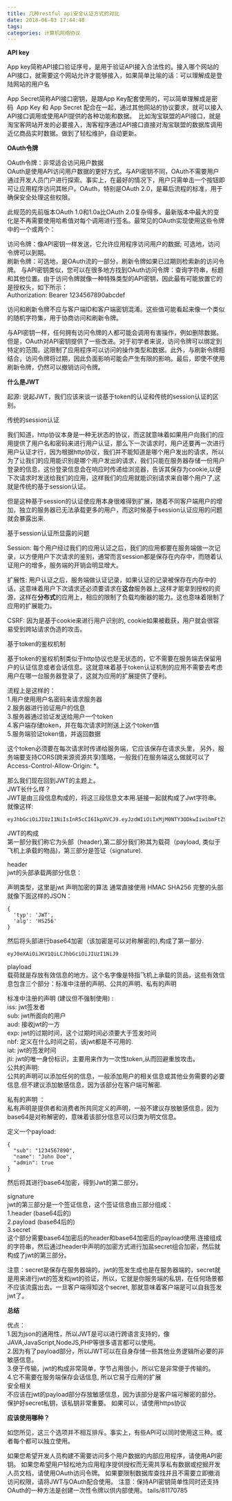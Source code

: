```yaml
---
title: 几种restful api安全认证方式的对比
date: 2018-06-03 17:44:48
tags:
categories: 计算机网络协议
---
```



**API key**

App key简称API接口验证序号，是用于验证API接入合法性的。接入哪个网站的API接口，就需要这个网站允许才能够接入，如果简单比喻的话：可以理解成是登陆网站的用户名 

App Secret简称API接口密钥，是跟App Key配套使用的，可以简单理解成是密码 
App Key 和 App Secret 配合在一起，通过其他网站的协议要求，就可以接入API接口调用或使用API提供的各种功能和数据。 
比如淘宝联盟的API接口，就是淘宝客网站开发的必要接入，淘客程序通过API接口直接对淘宝联盟的数据库调用近亿商品实时数据。做到了轻松维护，自动更新。


**OAuth令牌**

OAuth令牌：非常适合访问用户数据  
OAuth是使用API​​访问用户数据的更好方式。与API密钥不同，OAuth不需要用户通过开发人员门户进行探索。事实上，在最好的情况下，用户只需单击一个按钮即可让应用程序访问其帐户。OAuth，特别是OAuth 2.0，是幕后流程的标准，用于确保安全处理这些权限。

此规范的先前版本OAuth 1.0和1.0a比OAuth 2.0复杂得多。最新版本中最大的变化是不再需要使用哈希值对每个调用进行签名。最常见的OAuth实现使用这些令牌中的一个或两个：

访问令牌：像API密钥一样发送，它允许应用程序访问用户的数据; 可选地，访问令牌可以到期。  
刷新令牌：可选地，是OAuth流的一部分，刷新令牌如果已过期则检索新的访问令牌。
与API密钥类似，您可以在很多地方找到OAuth访问令牌：查询字符串，标题和其他位置。由于访问令牌就像一种特殊类型的API密钥，因此最有可能放置它的是授权头，如下所示：  
Authorization: Bearer 1234567890abcdef  

访问和刷新令牌不应与客户端ID和客户端密钥混淆。这些值可能看起来像一个类似的随机字符集，用于协商访问和刷新令牌。

与API密钥一样，任何拥有访问令牌的人都可能会调用有害操作，例如删除数据。但是，OAuth对API密钥提供了一些改进。对于初学者来说，访问令牌可以绑定到特定的范围，这限制了应用程序可以访问的操作类型和数据。此外，与刷新令牌相结合，访问令牌将过期，因此负面影响可能会产生有限的影响。最后，即使不使用刷新令牌，仍然可以撤销访问令牌。






**什么是JWT**


起源:
说起JWT，我们应该来谈一谈基于token的认证和传统的session认证的区别。

传统的session认证

我们知道，http协议本身是一种无状态的协议，而这就意味着如果用户向我们的应用提供了用户名和密码来进行用户认证，那么下一次请求时，用户还要再一次进行用户认证才行，因为根据http协议，我们并不能知道是哪个用户发出的请求，所以为了让我们的应用能识别是哪个用户发出的请求，我们只能在服务器存储一份用户登录的信息，这份登录信息会在响应时传递给浏览器，告诉其保存为cookie,以便下次请求时发送给我们的应用，这样我们的应用就能识别请求来自哪个用户了,这就是传统的基于session认证。

但是这种基于session的认证使应用本身很难得到扩展，随着不同客户端用户的增加，独立的服务器已无法承载更多的用户，而这时候基于session认证应用的问题就会暴露出来.

基于session认证所显露的问题

Session: 每个用户经过我们的应用认证之后，我们的应用都要在服务端做一次记录，以方便用户下次请求的鉴别，通常而言session都是保存在内存中，而随着认证用户的增多，服务端的开销会明显增大。

扩展性: 用户认证之后，服务端做认证记录，如果认证的记录被保存在内存中的话，这意味着用户下次请求还必须要请求在**这台**服务器上,这样才能拿到授权的资源，这样在**分布式**的应用上，相应的限制了负载均衡器的能力。这也意味着限制了应用的扩展能力。

CSRF: 因为是基于cookie来进行用户识别的, cookie如果被截获，用户就会很容易受到跨站请求伪造的攻击。

基于token的鉴权机制

基于token的鉴权机制类似于http协议也是无状态的，它不需要在服务端去保留用户的认证信息或者会话信息。这就意味着基于token认证机制的应用不需要去考虑用户在哪一台服务器登录了，这就为应用的扩展提供了便利。

流程上是这样的：  
1.用户使用用户名密码来请求服务器  
2.服务器进行验证用户的信息  
3.服务器通过验证发送给用户一个token  
4.客户端存储token，并在每次请求时附送上这个token值  
5.服务端验证token值，并返回数据

这个token必须要在每次请求时传递给服务端，它应该保存在请求头里， 另外，服务端要支持CORS(跨来源资源共享)策略，一般我们在服务端这么做就可以了Access-Control-Allow-Origin: *。

那么我们现在回到JWT的主题上。  
JWT长什么样？  
JWT是由三段信息构成的，将这三段信息文本用.链接一起就构成了Jwt字符串。就像这样:  
```
eyJhbGciOiJIUzI1NiIsInR5cCI6IkpXVCJ9.eyJzdWIiOiIxMjM0NTY3ODkwIiwibmFtZSI6IkpvaG4gRG9lIiwiYWRtaW4iOnRydWV9.TJVA95OrM7E2cBab30RMHrHDcEfxjoYZgeFONFh7HgQ
```

JWT的构成  
第一部分我们称它为头部（header),第二部分我们称其为载荷（payload, 类似于飞机上承载的物品)，第三部分是签证（signature).

header  
jwt的头部承载两部分信息：

声明类型，这里是jwt
声明加密的算法 通常直接使用 HMAC SHA256
完整的头部就像下面这样的JSON：

```
{
  'typ': 'JWT',
  'alg': 'HS256'
}
```

然后将头部进行base64加密（该加密是可以对称解密的),构成了第一部分.
```
eyJ0eXAiOiJKV1QiLCJhbGciOiJIUzI1NiJ9
```

playload  
载荷就是存放有效信息的地方。这个名字像是特指飞机上承载的货品，这些有效信息包含三个部分：标准中注册的声明、公共的声明、私有的声明

标准中注册的声明 (建议但不强制使用) :  
iss: jwt签发者  
sub: jwt所面向的用户  
aud: 接收jwt的一方  
exp: jwt的过期时间，这个过期时间必须要大于签发时间  
nbf: 定义在什么时间之前，该jwt都是不可用的.  
iat: jwt的签发时间  
jti: jwt的唯一身份标识，主要用来作为一次性token,从而回避重放攻击。    
公共的声明:  
公共的声明可以添加任何的信息，一般添加用户的相关信息或其他业务需要的必要信息.但不建议添加敏感信息，因为该部分在客户端可解密.

私有的声明 ：  
私有声明是提供者和消费者所共同定义的声明，一般不建议存放敏感信息，因为base64是对称解密的，意味着该部分信息可以归类为明文信息。

定义一个payload:  
```
{
  "sub": "1234567890",
  "name": "John Doe",
  "admin": true
}
```
然后将其进行base64加密，得到Jwt的第二部分。

signature   
jwt的第三部分是一个签证信息，这个签证信息由三部分组成：  
1.header (base64后的)  
2.payload (base64后的)  
3.secret  
这个部分需要base64加密后的header和base64加密后的payload使用.连接组成的字符串，然后通过header中声明的加密方式进行加盐secret组合加密，然后就构成了jwt的第三部分。

注意：secret是保存在服务器端的，jwt的签发生成也是在服务器端的，secret就是用来进行jwt的签发和jwt的验证，所以，它就是你服务端的私钥，在任何场景都不应该流露出去。一旦客户端得知这个secret, 那就意味着客户端是可以自我签发jwt了。


**总结**  

优点：  
1.因为json的通用性，所以JWT是可以进行跨语言支持的，像JAVA,JavaScript,NodeJS,PHP等很多语言都可以使用。  
2.因为有了payload部分，所以JWT可以在自身存储一些其他业务逻辑所必要的非敏感信息。  
3.便于传输，jwt的构成非常简单，字节占用很小，所以它是非常便于传输的。  
4.它不需要在服务端保存会话信息, 所以它易于应用的扩展  
安全相关    
不应该在jwt的payload部分存放敏感信息，因为该部分是客户端可解密的部分。
保护好secret私钥，该私钥非常重要。
如果可以，请使用https协议


**应该使用哪种？**

如您所见，这三个选项并不相互排斥。事实上，有些API可以同时使用这三种。或者每个都可以独立使用。

如果您希望开发人员构建不需要访问多个用户数据的内部应用程序，请使用API​​密钥。
如果您希望用户轻松地为应用程序提供授权而无需共享私有数据或挖掘开发人员文档，请使用OAuth访问令牌。
如果要限制数据库查找并且不需要立即撤消访问权限，请将JWT与OAuth配合使用。
注意：保持API密钥简单性同时还支持OAuth的一种方法是创建一次性令牌以供内部使用。
tails/81170785